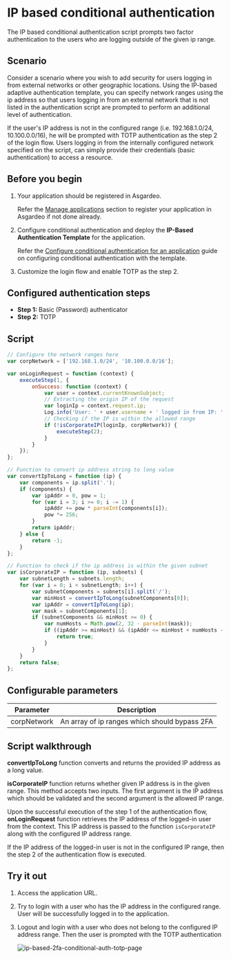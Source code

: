 # IP based conditional authentication

The IP based conditional authentication script prompts two factor authentication to the users who are logging outside of
the given ip range.

## Scenario

Consider a scenario where you wish to add security for users logging in from external networks or other geographic
locations. Using the IP-based adaptive authentication template, you can specify network ranges using the ip address so
that users logging in from an external network that is not listed in the authentication script are prompted to perform
an additional level of authentication.

If the user's IP address is not in the configured range (i.e. 192.168.1.0/24, 10.100.0.0/16), he will be prompted with
TOTP authentication as the step 2 of the login flow. Users logging in from the internally configured network specified
on the script, can simply provide their credentials (basic authentication) to access a resource.

## Before you begin

1. Your application should be registered in Asgardeo.

   Refer the [Manage applications](../../../applications/README.md) section to register your application in Asgardeo if
   not done already.

2. Configure conditional authentication and deploy the **IP-Based Authentication Template** for the application.

   Refer the [Configure conditional authentication for an application](../configure-conditional-auth.md) guide on
   configuring conditional authentication with the template.

3. Customize the login flow and enable TOTP as the step 2.

## Configured authentication steps

* **Step 1:** Basic (Password) authenticator
* **Step 2:** TOTP

## Script

```js
// Configure the network ranges here
var corpNetwork = ['192.168.1.0/24', '10.100.0.0/16'];

var onLoginRequest = function (context) {
    executeStep(1, {
        onSuccess: function (context) {
            var user = context.currentKnownSubject;
            // Extracting the origin IP of the request
            var loginIp = context.request.ip;
            Log.info('User: ' + user.username + ' logged in from IP: ' + loginIp);
            // Checking if the IP is within the allowed range
            if (!isCorporateIP(loginIp, corpNetwork)) {
                executeStep(2);
            }
        }
    });
};

// Function to convert ip address string to long value
var convertIpToLong = function (ip) {
    var components = ip.split('.');
    if (components) {
        var ipAddr = 0, pow = 1;
        for (var i = 3; i >= 0; i -= 1) {
            ipAddr += pow * parseInt(components[i]);
            pow *= 256;
        }
        return ipAddr;
    } else {
        return -1;
    }
};

// Function to check if the ip address is within the given subnet
var isCorporateIP = function (ip, subnets) {
    var subnetLength = subnets.length;
    for (var i = 0; i < subnetLength; i++) {
        var subnetComponents = subnets[i].split('/');
        var minHost = convertIpToLong(subnetComponents[0]);
        var ipAddr = convertIpToLong(ip);
        var mask = subnetComponents[1];
        if (subnetComponents && minHost >= 0) {
            var numHosts = Math.pow(2, 32 - parseInt(mask));
            if ((ipAddr >= minHost) && (ipAddr <= minHost + numHosts - 1)) {
                return true;
            }
        }
    }
    return false;
};
```

## Configurable parameters

<table>
   <thead>
      <tr>
         <th>Parameter</th>
         <th>Description</th>
      </tr>
   </thead>
   <tbody>
      <tr>
         <td>corpNetwork</td>
         <td>An array of ip ranges which should bypass 2FA</td>
      </tr>
   </tbody>
</table>

## Script walkthrough

**convertIpToLong** function converts and returns the provided IP address as a long value.

**isCorporateIP** function returns whether given IP address is in the given range. This method accepts two inputs. The
first argument is the IP address which should be validated and the second argument is the allowed IP range.

Upon the successful execution of the step 1 of the authentication flow, **onLoginRequest** function retrieves the IP
address of the logged-in user from the context. This IP address is passed to the function `isCorporateIP` along with the
configured IP address range.

If the IP address of the logged-in user is not in the configured IP range, then the step 2 of the authentication flow is
executed.

## Try it out

1. Access the application URL.

2. Try to login with a user who has the IP address in the configured range. User will be successfully logged in to the
   application.

3. Logout and login with a user who does not belong to the configured IP address range. Then the user is prompted with
   the TOTP authentication

   <img :src="$withBase('/assets/img/guides/conditional-auth/totp-2fa.png')" alt="ip-based-2fa-conditional-auth-totp-page">
